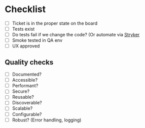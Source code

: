# Checklist

- [ ] Ticket is in the proper state on the board
- [ ] Tests exist
- [ ] Do tests fail if we change the code? (Or automate via [Stryker](https://stryker-mutator.io/)
- [ ] Smoke tested in QA env
- [ ] UX approved

## Quality checks

- [ ] Documented?
- [ ] Accessible?
- [ ] Performant?
- [ ] Secure?
- [ ] Reusable?
- [ ] Discoverable?
- [ ] Scalable?
- [ ] Configurable?
- [ ] Robust? (Error handling, logging)
